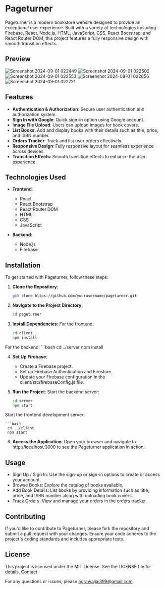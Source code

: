 # Pageturner

Pageturner is a modern bookstore website designed to provide an exceptional user experience. Built with a variety of technologies including Firebase, React, Node.js, HTML, JavaScript, CSS, React Bootstrap, and React Router DOM, this project features a fully responsive design with smooth transition effects.

## Preview

![Screenshot 2024-09-01 022449](https://github.com/user-attachments/assets/aa484c43-ae53-42a3-afa2-b3b7a7747436)
![Screenshot 2024-09-01 022502](https://github.com/user-attachments/assets/8227a9d3-a25a-49c0-b104-ae0751b19cbd)
![Screenshot 2024-09-01 022553](https://github.com/user-attachments/assets/60f32507-9bf3-4ebd-9f0c-3405a07ab2b7)
![Screenshot 2024-09-01 022656](https://github.com/user-attachments/assets/30602b75-ad8f-4d6b-b835-96ab79c7b1bb)
![Screenshot 2024-09-01 022721](https://github.com/user-attachments/assets/b160e894-be08-43b6-ba6c-57574da74969)


## Features

- **Authentication & Authorization**: Secure user authentication and authorization system.
- **Sign In with Google**: Quick sign-in option using Google account.
- **Image File Upload**: Users can upload images for book covers.
- **List Books**: Add and display books with their details such as title, price, and ISBN number.
- **Orders Tracker**: Track and list user orders effectively.
- **Responsive Design**: Fully responsive layout for seamless experience across devices.
- **Transition Effects**: Smooth transition effects to enhance the user experience.

## Technologies Used

- **Frontend**:
  - React
  - React Bootstrap
  - React Router DOM
  - HTML
  - CSS
  - JavaScript

- **Backend**:
  - Node.js
  - Firebase

## Installation

To get started with Pageturner, follow these steps:

1. **Clone the Repository**:
   ```bash
   git clone https://github.com/yourusername/pageturner.git

2. **Navigate to the Project Directory**:

   ```bash
   cd pageturner

3. **Install Dependencies**:
  For the frontend:
   ```bash
   cd client
   npm install

  For the backend:
    ```bash
    cd ../server
    npm install

4. **Set Up Firebase**:

    - Create a Firebase project.
    - Set up Firebase Authentication and Firestore.
    - Update your Firebase configuration in the client/src/firebaseConfig.js file.

5. **Run the Project**:
 Start the backend server:
   ```bash
   cd server
   npm start


 Start the frontend development server:
 
    ```bash
     cd ../client
     npm start


6. **Access the Application**:
    Open your browser and navigate to http://localhost:3000 to see the Pageturner application in action.

## Usage

- Sign Up / Sign In: Use the sign-up or sign-in options to create or access your account.
- Browse Books: Explore the catalog of books available.
- Add Book Details: List books by providing information such as title, price, and ISBN number along with uploading book covers.
- Track Orders: View and manage your orders in the orders tracker.

## Contributing

If you'd like to contribute to Pageturner, please fork the repository and submit a pull request with your changes. Ensure your code adheres to the project's coding standards and includes appropriate tests.

## License

This project is licensed under the MIT License. See the LICENSE file for details.
Contact

For any questions or issues, please agrawaljai399@gmail.com.
